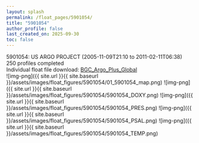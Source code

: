 ```yaml
---
layout: splash
permalink: /float_pages/5901054/
title: "5901054"
author_profile: false
last_created_on: 2025-09-30
toc: false
---
```

 
5901054: US ARGO PROJECT (2005-11-09T21:10 to 2011-02-11T06:38)\
250 profiles completed\
Individual float file download: [BGC_Argo_Plus_Global](https://ftp.soest.hawaii.edu/bgc_argo_plus/Individual_Floats/outliers_removed/5901054_Sprof_processed.nc)\
![img-png]({{ site.url }}{{ site.baseurl }}/assets/images/float_figures/5901054/01_5901054_map.png)
![img-png]({{ site.url }}{{ site.baseurl }}/assets/images/float_figures/5901054/5901054_DOXY.png)
![img-png]({{ site.url }}{{ site.baseurl }}/assets/images/float_figures/5901054/5901054_PRES.png)
![img-png]({{ site.url }}{{ site.baseurl }}/assets/images/float_figures/5901054/5901054_PSAL.png)
![img-png]({{ site.url }}{{ site.baseurl }}/assets/images/float_figures/5901054/5901054_TEMP.png)
